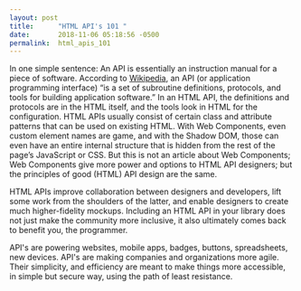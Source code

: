```yaml
---
layout: post
title:      "HTML API's 101 "
date:       2018-11-06 05:18:56 -0500
permalink:  html_apis_101
---
```



In one simple sentence: An API is essentially an instruction manual for a piece of software. According to [Wikipedia](https://en.wikipedia.org/wiki/Application_programming_interface), an API (or application programming interface) “is a set of subroutine definitions, protocols, and tools for building application software.” In an HTML API, the definitions and protocols are in the HTML itself, and the tools look in HTML for the configuration. HTML APIs usually consist of certain class and attribute patterns that can be used on existing HTML. With Web Components, even custom element names are game, and with the Shadow DOM, those can even have an entire internal structure that is hidden from the rest of the page’s JavaScript or CSS. But this is not an article about Web Components; Web Components give more power and options to HTML API designers; but the principles of good (HTML) API design are the same.

HTML APIs improve collaboration between designers and developers, lift some work from the shoulders of the latter, and enable designers to create much higher-fidelity mockups. Including an HTML API in your library does not just make the community more inclusive, it also ultimately comes back to benefit you, the programmer.

API's are powering websites, mobile apps, badges, buttons, spreadsheets, new devices. API's are making companies and organizations more agile. Their simplicity, and efficiency are meant to make things more accessible, in simple but secure way, using the path of least resistance.
